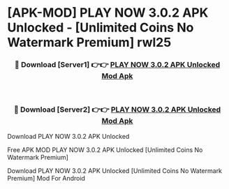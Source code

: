 # [APK-MOD] PLAY NOW 3.0.2 APK Unlocked - [Unlimited Coins No Watermark Premium] rwl25



<div align="center">
<h3>🔴 Download [Server1] 👉👉 <a href="https://momento.my/?title=PLAY_NOW_3.0.2_APK_Unlocked">PLAY NOW 3.0.2 APK Unlocked Mod Apk</a></h3><br>

<h3>🔴 Download [Server2] 👉👉 <a href="https://momento.my/?title=PLAY_NOW_3.0.2_APK_Unlocked">PLAY NOW 3.0.2 APK Unlocked Mod Apk</a></h3>
</div>



Download PLAY NOW 3.0.2 APK Unlocked 

Free APK MOD PLAY NOW 3.0.2 APK Unlocked [Unlimited Coins No Watermark Premium]

Download PLAY NOW 3.0.2 APK Unlocked [Unlimited Coins No Watermark Premium] Mod For Android
